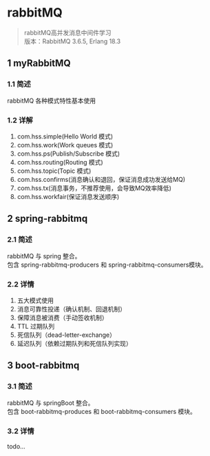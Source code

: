 # rabbitMQ
> rabbitMQ高并发消息中间件学习  
> 版本：RabbitMQ 3.6.5, Erlang 18.3
## 1 myRabbitMQ
### 1.1 简述
rabbitMQ 各种模式特性基本使用

### 1.2 详解
1. com.hss.simple(Hello World 模式)
2. com.hss.work(Work queues 模式)
3. com.hss.ps(Publish/Subscribe 模式)
4. com.hss.routing(Routing 模式)
5. com.hss.topic(Topic 模式)
6. com.hss.confirms(消息确认和退回，保证消息成功发送给MQ)
7. com.hss.tx(消息事务，不推荐使用，会导致MQ效率降低)
8. com.hss.workfair(保证消息发送顺序)

## 2 spring-rabbitmq
### 2.1 简述
rabbitMQ 与 spring 整合。  
包含 spring-rabbitmq-producers 和 spring-rabbitmq-consumers模块。

### 2.2 详情
1. 五大模式使用
2. 消息可靠性投递（确认机制、回退机制）
3. 保障消息被消费（手动签收机制）
4. TTL 过期队列
5. 死信队列（dead-letter-exchange）
6. 延迟队列（依赖过期队列和死信队列实现）

## 3 boot-rabbitmq
### 3.1 简述
rabbitMQ 与 springBoot 整合。  
包含 boot-rabbitmq-produces 和 boot-rabbitmq-consumers 模块。

### 3.2 详情
todo...